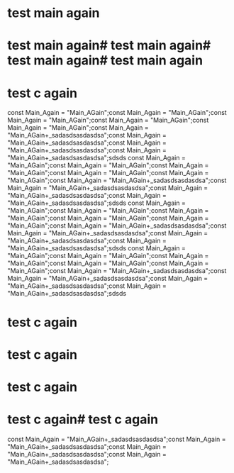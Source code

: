 # test main again
# test main again# test main again# test main again# test main again
# test c again
const Main_Again = "Main_AGain";const Main_Again = "Main_AGain";const Main_Again = "Main_AGain";const Main_Again = "Main_AGain";const Main_Again = "Main_AGain";const Main_Again = "Main_AGain+_sadasdsasdasdsa";const Main_Again = "Main_AGain+_sadasdsasdasdsa";const Main_Again = "Main_AGain+_sadasdsasdasdsa";const Main_Again = "Main_AGain+_sadasdsasdasdsa";sdsds
const Main_Again = "Main_AGain";const Main_Again = "Main_AGain";const Main_Again = "Main_AGain";const Main_Again = "Main_AGain";const Main_Again = "Main_AGain";const Main_Again = "Main_AGain+_sadasdsasdasdsa";const Main_Again = "Main_AGain+_sadasdsasdasdsa";const Main_Again = "Main_AGain+_sadasdsasdasdsa";const Main_Again = "Main_AGain+_sadasdsasdasdsa";sdsds
const Main_Again = "Main_AGain";const Main_Again = "Main_AGain";const Main_Again = "Main_AGain";const Main_Again = "Main_AGain";const Main_Again = "Main_AGain";const Main_Again = "Main_AGain+_sadasdsasdasdsa";const Main_Again = "Main_AGain+_sadasdsasdasdsa";const Main_Again = "Main_AGain+_sadasdsasdasdsa";const Main_Again = "Main_AGain+_sadasdsasdasdsa";sdsds
const Main_Again = "Main_AGain";const Main_Again = "Main_AGain";const Main_Again = "Main_AGain";const Main_Again = "Main_AGain";const Main_Again = "Main_AGain";const Main_Again = "Main_AGain+_sadasdsasdasdsa";const Main_Again = "Main_AGain+_sadasdsasdasdsa";const Main_Again = "Main_AGain+_sadasdsasdasdsa";const Main_Again = "Main_AGain+_sadasdsasdasdsa";sdsds

# test c again
# test c again
# test c again
# test c again# test c again
const Main_Again = "Main_AGain+_sadasdsasdasdsa";const Main_Again = "Main_AGain+_sadasdsasdasdsa";const Main_Again = "Main_AGain+_sadasdsasdasdsa";const Main_Again = "Main_AGain+_sadasdsasdasdsa";